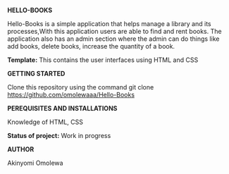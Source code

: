 

**HELLO-BOOKS**

Hello-Books is a simple application that helps manage a library and its processes,With this application users are able to find and rent books. 
The application also has an admin section where the admin can do things like add books, delete books, increase the quantity of a book.


**Template:** This contains the user interfaces using HTML and CSS



**GETTING STARTED**

Clone this repository using the command git clone https://github.com/omolewaaa/Hello-Books


**PEREQUISITES AND INSTALLATIONS**

Knowledge of HTML, CSS


**Status of project:** Work in progress

   
 **AUTHOR**

   Akinyomi Omolewa
